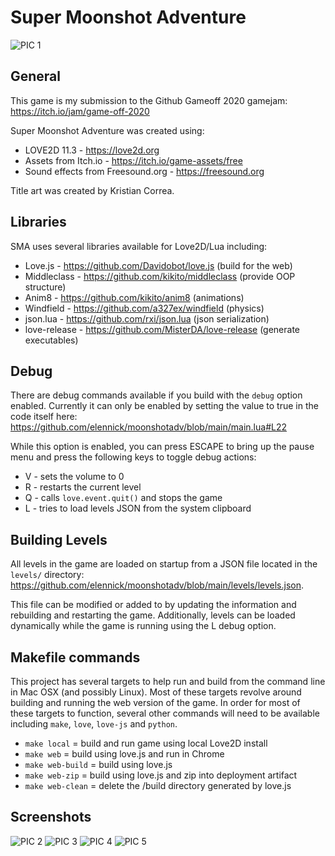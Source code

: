 # Super Moonshot Adventure

![PIC 1](https://github.com/elennick/moonshotadv/blob/main/pics/title-black-bgrd.png)

## General
This game is my submission to the Github Gameoff 2020 gamejam: https://itch.io/jam/game-off-2020

Super Moonshot Adventure was created using:
* LOVE2D 11.3 - https://love2d.org
* Assets from Itch.io - https://itch.io/game-assets/free
* Sound effects from Freesound.org - https://freesound.org

Title art was created by Kristian Correa.

## Libraries
SMA uses several libraries available for Love2D/Lua including:
* Love.js - https://github.com/Davidobot/love.js (build for the web)
* Middleclass - https://github.com/kikito/middleclass (provide OOP structure)
* Anim8 - https://github.com/kikito/anim8 (animations)
* Windfield - https://github.com/a327ex/windfield (physics)
* json.lua - https://github.com/rxi/json.lua (json serialization)
* love-release - https://github.com/MisterDA/love-release (generate executables)

## Debug
There are debug commands available if you build with the `debug` option enabled. Currently it can only be enabled by setting the value to true in the code itself here: https://github.com/elennick/moonshotadv/blob/main/main.lua#L22

While this option is enabled, you can press ESCAPE to bring up the pause menu and press the following keys to toggle debug actions:
* V - sets the volume to 0
* R - restarts the current level
* Q - calls `love.event.quit()` and stops the game
* L - tries to load levels JSON from the system clipboard

## Building Levels
All levels in the game are loaded on startup from a JSON file located in the `levels/` directory: https://github.com/elennick/moonshotadv/blob/main/levels/levels.json.

This file can be modified or added to by updating the information and rebuilding and restarting the game. Additionally, levels can be loaded dynamically while the game is running using the L debug option.

## Makefile commands
This project has several targets to help run and build from the command line in Mac OSX (and possibly Linux). Most of these targets revolve around building and running the web version of the game. In order for most of these targets to function, several other commands will need to be available including `make`, `love`, `love-js` and `python`.
* `make local` = build and run game using local Love2D install
* `make web` = build using love.js and run in Chrome
* `make web-build` = build using love.js
* `make web-zip` = build using love.js and zip into deployment artifact
* `make web-clean` = delete the /build directory generated by love.js

## Screenshots
![PIC 2](https://github.com/elennick/moonshotadv/blob/main/pics/screenshot1.png)
![PIC 3](https://github.com/elennick/moonshotadv/blob/main/pics/screenshot2.png)
![PIC 4](https://github.com/elennick/moonshotadv/blob/main/pics/screenshot3.png)
![PIC 5](https://github.com/elennick/moonshotadv/blob/main/pics/screenshot4.png)
